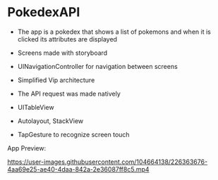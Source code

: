 # PokedexAPI

- The app is a pokedex that shows a list of pokemons and when it is clicked its attributes are displayed

- Screens made with storyboard

- UINavigationController for navigation between screens

- Simplified Vip architecture

- The API request was made natively

- UITableView

- Autolayout, StackView

- TapGesture to recognize screen touch

App Preview:

https://user-images.githubusercontent.com/104664138/226363676-4aa69e25-ae40-4daa-842a-2e36087ff8c5.mp4

